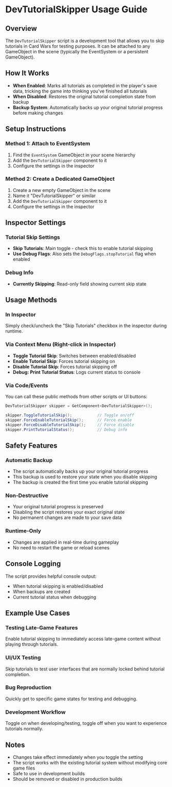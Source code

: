 # DevTutorialSkipper Usage Guide

## Overview
The `DevTutorialSkipper` script is a development tool that allows you to skip tutorials in Card Wars for testing purposes. It can be attached to any GameObject in the scene (typically the EventSystem or a persistent GameObject).

## How It Works
- **When Enabled**: Marks all tutorials as completed in the player's save data, tricking the game into thinking you've finished all tutorials
- **When Disabled**: Restores the original tutorial completion state from backup
- **Backup System**: Automatically backs up your original tutorial progress before making changes

## Setup Instructions

### Method 1: Attach to EventSystem
1. Find the `EventSystem` GameObject in your scene hierarchy
2. Add the `DevTutorialSkipper` component to it
3. Configure the settings in the inspector

### Method 2: Create a Dedicated GameObject
1. Create a new empty GameObject in the scene
2. Name it "DevTutorialSkipper" or similar
3. Add the `DevTutorialSkipper` component to it
4. Configure the settings in the inspector

## Inspector Settings

### Tutorial Skip Settings
- **Skip Tutorials**: Main toggle - check this to enable tutorial skipping
- **Use Debug Flags**: Also sets the `DebugFlags.stopTutorial` flag when enabled

### Debug Info
- **Currently Skipping**: Read-only field showing current skip state

## Usage Methods

### In Inspector
Simply check/uncheck the "Skip Tutorials" checkbox in the inspector during runtime.

### Via Context Menu (Right-click in Inspector)
- **Toggle Tutorial Skip**: Switches between enabled/disabled
- **Enable Tutorial Skip**: Forces tutorial skipping on
- **Disable Tutorial Skip**: Forces tutorial skipping off
- **Debug: Print Tutorial Status**: Logs current status to console

### Via Code/Events
You can call these public methods from other scripts or UI buttons:
```csharp
DevTutorialSkipper skipper = GetComponent<DevTutorialSkipper>();

skipper.ToggleTutorialSkip();           // Toggle on/off
skipper.ForceEnableTutorialSkip();      // Force enable
skipper.ForceDisableTutorialSkip();     // Force disable
skipper.PrintTutorialStatus();          // Debug info
```

## Safety Features

### Automatic Backup
- The script automatically backs up your original tutorial progress
- This backup is used to restore your state when you disable skipping
- The backup is created the first time you enable tutorial skipping

### Non-Destructive
- Your original tutorial progress is preserved
- Disabling the script restores your exact original state
- No permanent changes are made to your save data

### Runtime-Only
- Changes are applied in real-time during gameplay
- No need to restart the game or reload scenes

## Console Logging
The script provides helpful console output:
- When tutorial skipping is enabled/disabled
- When backups are created
- Current tutorial status when debugging

## Example Use Cases

### Testing Late-Game Features
Enable tutorial skipping to immediately access late-game content without playing through tutorials.

### UI/UX Testing
Skip tutorials to test user interfaces that are normally locked behind tutorial completion.

### Bug Reproduction
Quickly get to specific game states for testing and debugging.

### Development Workflow
Toggle on when developing/testing, toggle off when you want to experience tutorials normally.

## Notes
- Changes take effect immediately when you toggle the setting
- The script works with the existing tutorial system without modifying core game files
- Safe to use in development builds
- Should be removed or disabled in production builds
